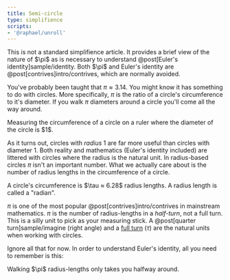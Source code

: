 ```yaml
---
title: Semi-circle
type: simplifience
scripts:
- '@raphael/unroll'
---
```


<div class="caution" markdown="block">
This is not a standard simplifience article. It provides a brief view of the nature of $\pi$ as is necessary to understand @post[Euler's identity]sample/identity. Both $\pi$ and Euler's identity are @post[contrives]intro/contrives, which are normally avoided.
</div>

You've probably been taught that $\pi ≈ 3.14$. You might know it has something to do with circles. More specifically, $\pi$ is the ratio of a circle's circumference to it's diameter. If you walk $\pi$ diameters around a circle you'll come all the way around.

<div class="unroll" data-diameter="on"></div>

<aside class="info" markdown="block">
Measuring the circumference of a circle on a ruler where the diameter of the circle is $1$.
</aside>


As it turns out, circles with *radius* $1$ are far more useful than circles with diameter $1$. Both reality and mathematics (Euler's identity included) are littered with circles where the radius is the natural unit. In radius-based circles $\pi$ isn't an important number. What we actually care about is the number of <span class="info" markdown="inline">radius lengths</span> in the circumference of a circle.

<div class="unroll"></div>
<aside class="info" markdown="block">
A circle's circumference is $\tau ≈ 6.28$ radius lengths. A radius length is called a "radian".
</aside>

$\pi$ is one of the most popular @post[contrives]intro/contrives in mainstream mathematics. $\pi$ is the number of radius-lengths in a *half-turn*, not a full turn. This is a silly unit to pick as your measuring stick. A @post[quarter turn]sample/imagine (right angle) and a [full turn](http://tauday.com) ($\tau$) are the natural units when working with circles.

Ignore all that for now. In order to understand Euler's identity, all you need to remember is this:

<div class="unroll" data-counter="on" data-pistop="on"></div>

<aside class="info" markdown="block">
Walking $\pi$ radius-lengths only takes you halfway around.
</aside>


